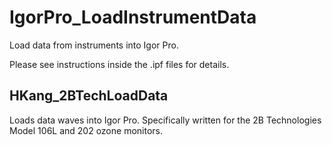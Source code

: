 # IgorPro_LoadInstrumentData
Load data from instruments into Igor Pro.

Please see instructions inside the .ipf files for details.

## HKang_2BTechLoadData

Loads data waves into Igor Pro. Specifically written for the 2B Technologies Model 106L and 202 ozone monitors.
